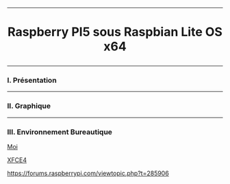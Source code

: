 --------------------------------------------------------------------------------------------------------------------------------------------------------------------------------------------------------------------------------------
# <p align='center'>  Raspberry PI5 sous Raspbian Lite OS x64 </p>

--------------------------------------------------------------------------------------------------------------------------------------------------------------------------------------------------------------------------------------
### I. Présentation


--------------------------------------------------------------------------------------------------------------------------------------------------------------------------------------------------------------------------------------
### II. Graphique

--------------------------------------------------------------------------------------------------------------------------------------------------------------------------------------------------------------------------------------
### III. Environnement Bureautique



[Moi](https://forums.raspberrypi.com/viewtopic.php?t=361664)

[XFCE4](https://www.pragmaticlinux.com/2020/11/install-the-xfce-desktop-on-your-raspberry-pi/?utm_content=cmp-true)

https://forums.raspberrypi.com/viewtopic.php?t=285906
